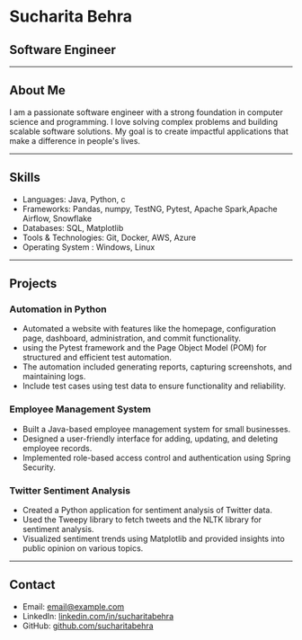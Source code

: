 # Sucharita Behra
## Software Engineer

---

## About Me
I am a passionate software engineer with a strong foundation in computer science and programming. I love solving complex problems and building scalable software solutions. My goal is to create impactful applications that make a difference in people's lives.

---

## Skills
- Languages: Java, Python, c
- Frameworks: Pandas, numpy, TestNG, Pytest, Apache Spark,Apache Airflow,  Snowflake 
- Databases: SQL, Matplotlib
- Tools & Technologies: Git, Docker, AWS, Azure
- Operating System : Windows, Linux

---

## Projects
### Automation in Python
- Automated a website with features like the homepage, configuration page, dashboard, administration, and commit functionality.
- using the Pytest framework and the Page Object Model (POM) for structured and efficient test automation.
- The automation included generating reports, capturing screenshots, and maintaining logs.
- Include test cases using test data to ensure functionality and reliability.

### Employee Management System
- Built a Java-based employee management system for small businesses.
- Designed a user-friendly interface for adding, updating, and deleting employee records.
- Implemented role-based access control and authentication using Spring Security.

### Twitter Sentiment Analysis
- Created a Python application for sentiment analysis of Twitter data.
- Used the Tweepy library to fetch tweets and the NLTK library for sentiment analysis.
- Visualized sentiment trends using Matplotlib and provided insights into public opinion on various topics.

---

## Contact
- Email: [email@example.com](mailto:email@example.com)
- LinkedIn: [linkedin.com/in/sucharitabehra](https://www.linkedin.com/in/sucharitabehra)
- GitHub: [github.com/sucharitabehra](https://github.com/sucharitabehra)
